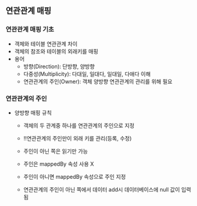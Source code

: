 ## 연관관계 매핑


### 연관관계 매핑 기초
- 객체와 테이블 연관관계 차이
- 객체의 참조와 테이블의 외래키를 매핑
- 용어
  - 방향(Direction): 단방향, 양방향
  - 다중성(Multiplicity): 다대일, 일대다, 일대일, 다애다 이해
  - 연관관계의 주인(Owner): 객체 양방향 연관관계의 관리를 위해 필요

### 연관관계의 주인
- 양방향 매핑 규칙
  - 객체의 두 관계중 하나를 연관관계의 주인으로 지정
  - !!연관관계의 주인만이 외래 키를 관리(등록, 수정)
  - 주인이 아닌 쪽은 읽기만 가능
  - 주인은 mappedBy 속성 사용 X
  - 주인이 아니면 mappedBy 속성으로 주인 지정

  - 연관관계의 주인이 아닌 쪽에서 데이터 add시 데이터베이스에 null 값이 입력됨